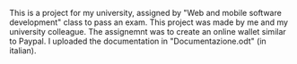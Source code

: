 This is a project for my university, assigned by "Web and mobile software development" class to pass an exam. This project was made by me and my university colleague.
The assignemnt was to create an online wallet similar to Paypal. I uploaded the  documentation in "Documentazione.odt" (in italian).
